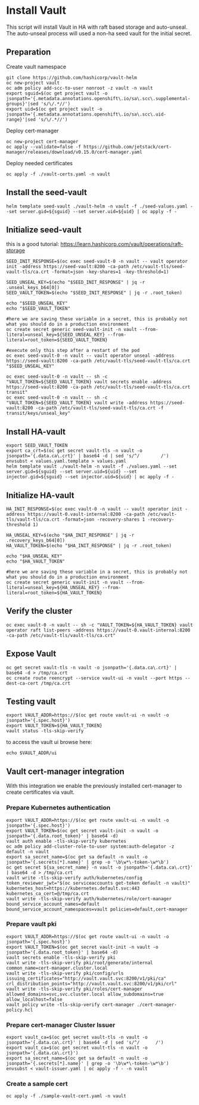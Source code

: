 # Install Vault

This script will install Vault in HA with raft based storage and auto-unseal. The auto-unseal process will used a non-ha seed vault for the initial secret.

## Preparation

Create vault namespace

```shell
git clone https://github.com/hashicorp/vault-helm
oc new-project vault
oc adm policy add-scc-to-user nonroot -z vault -n vault
export sguid=$(oc get project vault -o jsonpath='{.metadata.annotations.openshift\.io/sa\.scc\.supplemental-groups}'|sed 's/\/.*//')
export uid=$(oc get project vault -o jsonpath='{.metadata.annotations.openshift\.io/sa\.scc\.uid-range}'|sed 's/\/.*//')
```

Deploy cert-manager

```shell
oc new-project cert-manager
oc apply --validate=false -f https://github.com/jetstack/cert-manager/releases/download/v0.15.0/cert-manager.yaml
```

Deploy needed certificates

```shell
oc apply -f ./vault-certs.yaml -n vault
```

## Install the seed-vault

```shell
helm template seed-vault ./vault-helm -n vault -f ./seed-values.yaml --set server.gid=${sguid} --set server.uid=${uid} | oc apply -f -
```

## Initialize seed-vault

this is a good tutorial: https://learn.hashicorp.com/vault/operations/raft-storage

```shell
SEED_INIT_RESPONSE=$(oc exec seed-vault-0 -n vault -- vault operator init -address https://seed-vault:8200 -ca-path /etc/vault-tls/seed-vault-tls/ca.crt -format=json -key-shares=1 -key-threshold=1)

SEED_UNSEAL_KEY=$(echo "$SEED_INIT_RESPONSE" | jq -r .unseal_keys_b64[0])
SEED_VAULT_TOKEN=$(echo "$SEED_INIT_RESPONSE" | jq -r .root_token)

echo "$SEED_UNSEAL_KEY"
echo "$SEED_VAULT_TOKEN"

#here we are saving these variable in a secret, this is probably not what you should do in a production environment
oc create secret generic seed-vault-init -n vault --from-literal=unseal_key=${SEED_UNSEAL_KEY} --from-literal=root_token=${SEED_VAULT_TOKEN}

#execute only this step after a restart of the pod
oc exec seed-vault-0 -n vault -- vault operator unseal -address https://seed-vault:8200 -ca-path /etc/vault-tls/seed-vault-tls/ca.crt "$SEED_UNSEAL_KEY"

oc exec seed-vault-0 -n vault -- sh -c "VAULT_TOKEN=${SEED_VAULT_TOKEN} vault secrets enable -address https://seed-vault:8200 -ca-path /etc/vault-tls/seed-vault-tls/ca.crt transit"
oc exec seed-vault-0 -n vault -- sh -c "VAULT_TOKEN=${SEED_VAULT_TOKEN} vault write -address https://seed-vault:8200 -ca-path /etc/vault-tls/seed-vault-tls/ca.crt -f transit/keys/unseal_key"
```

## Install HA-vault

```shell
export SEED_VAULT_TOKEN
export ca_crt=$(oc get secret vault-tls -n vault -o jsonpath='{.data.ca\.crt}' | base64 -d | sed 's/^/        /')
envsubst < values.yaml.template > values.yaml
helm template vault ./vault-helm -n vault -f ./values.yaml --set server.gid=${sguid} --set server.uid=${uid} --set injector.gid=${sguid} --set injector.uid=${uid} | oc apply -f -
```

## Initialize HA-vault

```shell
HA_INIT_RESPONSE=$(oc exec vault-0 -n vault -- vault operator init -address https://vault-0.vault-internal:8200 -ca-path /etc/vault-tls/vault-tls/ca.crt -format=json -recovery-shares 1 -recovery-threshold 1)

HA_UNSEAL_KEY=$(echo "$HA_INIT_RESPONSE" | jq -r .recovery_keys_b64[0])
HA_VAULT_TOKEN=$(echo "$HA_INIT_RESPONSE" | jq -r .root_token)

echo "$HA_UNSEAL_KEY"
echo "$HA_VAULT_TOKEN"

#here we are saving these variable in a secret, this is probably not what you should do in a production environment
oc create secret generic vault-init -n vault --from-literal=unseal_key=${HA_UNSEAL_KEY} --from-literal=root_token=${HA_VAULT_TOKEN}
```

## Verify the cluster

```shell
oc exec vault-0 -n vault -- sh -c "VAULT_TOKEN=${HA_VAULT_TOKEN} vault operator raft list-peers -address https://vault-0.vault-internal:8200 -ca-path /etc/vault-tls/vault-tls/ca.crt"
```

## Expose Vault

```shell
oc get secret vault-tls -n vault -o jsonpath='{.data.ca\.crt}' | base64 -d > /tmp/ca.crt
oc create route reencrypt --service vault-ui -n vault --port https --dest-ca-cert /tmp/ca.crt
```

## Testing vault

```shell
export VAULT_ADDR=https://$(oc get route vault-ui -n vault -o jsonpath='{.spec.host}')
export VAULT_TOKEN=${HA_VAULT_TOKEN}
vault status -tls-skip-verify
```

to access the vault ui browse here:

```shell
echo $VAULT_ADDR/ui
```


## Vault cert-manager integration

With this integration we enable the previously installed cert-manager to create certificates via vault.

### Prepare Kubernetes authentication

```shell
export VAULT_ADDR=https://$(oc get route vault-ui -n vault -o jsonpath='{.spec.host}')
export VAULT_TOKEN=$(oc get secret vault-init -n vault -o jsonpath='{.data.root_token}' | base64 -d)
vault auth enable -tls-skip-verify kubernetes
oc adm policy add-cluster-role-to-user system:auth-delegator -z default -n vault
export sa_secret_name=$(oc get sa default -n vault -o jsonpath='{.secrets[*].name}' | grep -o '\b\w*\-token-\w*\b')
oc get secret ${sa_secret_name} -n vault -o jsonpath='{.data.ca\.crt}' | base64 -d > /tmp/ca.crt
vault write -tls-skip-verify auth/kubernetes/config token_reviewer_jwt="$(oc serviceaccounts get-token default -n vault)" kubernetes_host=https://kubernetes.default.svc:443 kubernetes_ca_cert=@/tmp/ca.crt
vault write -tls-skip-verify auth/kubernetes/role/cert-manager bound_service_account_names=default bound_service_account_namespaces=vault policies=default,cert-manager
```

### Prepare vault pki

```shell
export VAULT_ADDR=https://$(oc get route vault-ui -n vault -o jsonpath='{.spec.host}')
export VAULT_TOKEN=$(oc get secret vault-init -n vault -o jsonpath='{.data.root_token}' | base64 -d)
vault secrets enable -tls-skip-verify pki
vault write -tls-skip-verify pki/root/generate/internal common_name=cert-manager.cluster.local
vault write -tls-skip-verify pki/config/urls issuing_certificates="http://vault.vault.svc:8200/v1/pki/ca" crl_distribution_points="http://vault.vault.svc:8200/v1/pki/crl"
vault write -tls-skip-verify pki/roles/cert-manager allowed_domains=svc,svc.cluster.local allow_subdomains=true allow_localhost=false
vault policy write -tls-skip-verify cert-manager ./cert-manager-policy.hcl
```

### Prepare cert-manager Cluster Issuer

```shell
export vault_ca=$(oc get secret vault-tls -n vault -o jsonpath='{.data.ca\.crt}' | base64 -d | sed 's/^/      /')
export vault_ca=$(oc get secret vault-tls -n vault -o jsonpath='{.data.ca\.crt}')
export sa_secret_name=$(oc get sa default -n vault -o jsonpath='{.secrets[*].name}' | grep -o '\b\w*\-token-\w*\b')
envsubst < vault-issuer.yaml | oc apply -f - -n vault
```

### Create a sample cert

```shell
oc apply -f ./sample-vault-cert.yaml -n vault
```
